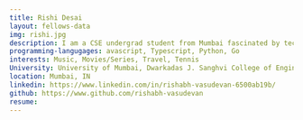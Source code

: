 ```yaml
---
title: Rishi Desai
layout: fellows-data
img: rishi.jpg
description: I am a CSE undergrad student from Mumbai fascinated by tech💻. I like to learn, collaborate and make an impact. Pizza🍕 + Netflix🎥 is my favourite combo. I am a huge fan of The Office (US version!!). If you find me with earphones on, I'm listening alternative rock music 🤟.
programming-langugages: avascript, Typescript, Python, Go
interests: Music, Movies/Series, Travel, Tennis
University: University of Mumbai, Dwarkadas J. Sanghvi College of Engineering
location: Mumbai, IN
linkedin: https://www.linkedin.com/in/rishabh-vasudevan-6500ab19b/
github: https://www.github.com/rishabh-vasudevan
resume:
---
```



